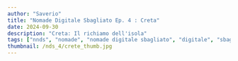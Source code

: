 ```yaml
---
author: "Saverio"
title: "Nomade Digitale Sbagliato Ep. 4 : Creta"
date: 2024-09-30
description: "Creta: Il richiamo dell'isola"
tags: ["nnds", "nomade", "nomade digitale sbagliato", "digitale", "sbagliato", "italia", "sicilia"]
thumbnail: /nds_4/crete_thumb.jpg
---
```

